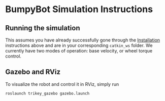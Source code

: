 # BumpyBot Simulation Instructions

## Running the simulation

This assumes you have already successfully gone through the 
[Installation](./README.md#installation) instructions above and are in your
corresponding `catkin_ws` folder.
We currently have two modes of operation: base velocity, or wheel torque control. 

## Gazebo and RViz
To visualize the robot and control it in RViz, simply run 

```
roslaunch trikey_gazebo gazebo.launch
```